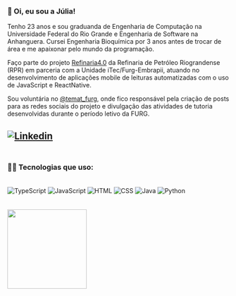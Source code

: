 ### 👋 Oi, eu sou a Júlia!

Tenho 23 anos e sou graduanda de Engenharia de Computação na Universidade Federal do Rio Grande e Engenharia de Software na Anhanguera. Cursei Engenharia Bioquímica por 3 anos antes de trocar de área e me apaixonar pelo mundo da programação. 
<br/>

Faço parte do projeto [Refinaria4.0](https://www.furg.br/noticias/noticias-institucional/unidade-itec-furg-embrapii-assina-seu-primeiro-contrato-nesta-sexta-feira-19) da Refinaria de Petróleo Riograndense (RPR) em parceria com a Unidade iTec/Furg-Embrapii, atuando no desenvolvimento de aplicações mobile de leituras automatizadas com o uso de JavaScript e ReactNative.
<br/>

Sou voluntária no [@temat_furg](https://www.instagram.com/temat_furg/), onde fico responsável pela criação de posts para as redes sociais do projeto e divulgação das atividades de tutoria desenvolvidas durante o período letivo da FURG.
<br/>

[![Linkedin](https://img.shields.io/badge/LinkedIn-0077B5?style=for-the-badge&logo=linkedin&logoColor=white)](https://www.linkedin.com/in/juliakonflanzfreitas/)
<br/><br/>
--------------------
### 👩‍💻 Tecnologias que uso:
<div style="display: inline_block"><br/>
  <img align="center" alt="TypeScript" src="https://img.shields.io/badge/TypeScript-007ACC?style=for-the-badge&logo=typescript&logoColor=white" />
  <img align="center" alt="JavaScript" src="https://img.shields.io/badge/JavaScript-F7DF1E?style=for-the-badge&logo=javascript&logoColor=black" />
  <img align="center" alt="HTML" src="https://img.shields.io/badge/HTML-239120?style=for-the-badge&logo=html5&logoColor=white" />
  <img align="center" alt="CSS" src="https://img.shields.io/badge/CSS-239120?&style=for-the-badge&logo=css3&logoColor=white" />
  <img align="center" alt="Java" src="https://img.shields.io/badge/Java-ED8B00?style=for-the-badge&logo=java&logoColor=white" />
  <img align="center" alt="Python" src="https://img.shields.io/badge/Python-3776AB?style=for-the-badge&logo=python&logoColor=white" />
</div>
  <br/><br/>
<div>
  <a href="https://github.com/juliakonflanz">
  <img height="180em" src="https://github-readme-stats.vercel.app/api/top-langs/?username=juliakonflanz&layout=compact&langs_count=7&theme=tokyonight"/>
</div>
